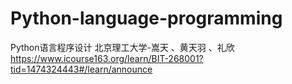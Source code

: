 # Python-language-programming
Python语言程序设计
北京理工大学-嵩天 、黄天羽 、礼欣
https://www.icourse163.org/learn/BIT-268001?tid=1474324443#/learn/announce
